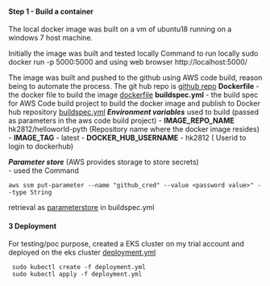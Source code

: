 #### Step 1 - Build a container

The local docker image was built on a vm of ubuntu18 running on a windows 7
host machine.

Initially the image was built and tested locally
Command to run locally
sudo  docker run -p 5000:5000
and using web browser
http://localhost:5000/

The image was built and pushed to the github using AWS code build, reason being to automate the process. 
The git hub repo is
[github repo](https://github.com/hvk12/helloworld-pyth)
    **Dockerfile** - the docker file to build the image 
    [dockerfile](https://github.com/hvk12/helloworld-pyth/blob/master/Dockerfile)
    **buildspec.yml** - the build spec for AWS Code build project to build the docker image and publish to Docker hub repository
    [buildspec.yml](https://github.com/hvk12/helloworld-pyth/blob/master/buildspec.yml)
        ***Environment variables*** used to build (passed as parameters in the aws code build project)
            - **IMAGE_REPO_NAME**  hk2812/helloworld-pyth (Repository 	name where the docker image resides)
            - **IMAGE_TAG**  - latest
            - **DOCKER_HUB_USERNAME** - hk2812 ( Userid to login to dockerhub)
            
  ***Parameter store*** (AWS provides storage to store secrets)   
         - used the Command 
  

    aws ssm put-parameter --name "github_cred" --value <password value>" --type String
         

 retrieval as [parameterstore](https://github.com/hvk12/helloworld-pyth/blob/master/buildspec.yml#L4) in buildspec.yml 


#### 3 Deployment
 For testing/poc purpose, created a EKS cluster on my trial account and deployed on the eks cluster
          [deployment.yml](https://github.com/hvk12/helloworld-pyth/blob/master/deployment.yml)
 

     sudo kubectl create -f deployment.yml
	 sudo kubectl apply -f deployment.yml
